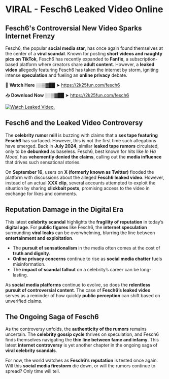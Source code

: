 # VIRAL - Fesch6 Leaked Video Online

## **Fesch6's Controversial New Video Sparks Internet Frenzy**  

Fesch6, the popular **social media star**, has once again found themselves at the center of a **viral scandal**. Known for posting **short videos and naughty pics on TikTok**, Fesch6 has recently expanded to **Fanfix**, a subscription-based platform where creators share **adult content**. However, a **leaked video** allegedly featuring Fesch6 has taken the internet by storm, igniting intense **speculation** and fueling an **online privacy** debate.  

🔴 **Watch Here** ░░▒▓██ ➤ https://2k25fun.com/fesch6  

📥 **Download Now** ░░▒▓██ ➤ https://2k25fun.com/fesch6  

[![Watch Leaked Video.](https://miro.medium.com/v2/resize:fit:828/format:webp/1*cilzJN44JGOrTw9NJCrNHA.gif "Watch Leaked Video")](https://2k25fun.com/fesch6)

## **Fesch6 and the Leaked Video Controversy**  

The **celebrity rumor mill** is buzzing with claims that a **sex tape featuring Fesch6** has surfaced. However, this is not the first time such allegations have emerged. Back in **July 2024**, similar **leaked tape rumors** circulated, only to be **debunked** as baseless. Fesch6, best known for hits like *In Ha Mood*, has **vehemently denied the claims**, calling out the **media influence** that drives such sensational stories.  

On **September 16**, users on **X (formerly known as Twitter)** flooded the platform with discussions about the alleged **Fesch6 leaked video**. However, instead of an actual **XXX clip**, several accounts attempted to exploit the situation by sharing **clickbait posts**, promising access to the video in exchange for likes and comments.  

## **Reputation Damage in the Digital Era**  

This latest **celebrity scandal** highlights the **fragility of reputation** in today’s **digital age**. For **public figures** like Fesch6, the **internet speculation** surrounding **viral leaks** can be overwhelming, blurring the line between **entertainment and exploitation**.  

- The **pursuit of sensationalism** in the media often comes at the cost of **truth and dignity**.  
- **Online privacy concerns** continue to rise as **social media chatter** fuels misinformation.  
- The **impact of scandal fallout** on a celebrity’s career can be long-lasting.  

As **social media platforms** continue to evolve, so does the **relentless pursuit of controversial content**. The case of **Fesch6’s leaked video** serves as a reminder of how quickly **public perception** can shift based on unverified claims.  

## **The Ongoing Saga of Fesch6**  

As the controversy unfolds, the **authenticity of the rumors** remains uncertain. The **celebrity gossip cycle** thrives on speculation, and Fesch6 finds themselves navigating the **thin line between fame and infamy**. This latest **internet controversy** is yet another chapter in the ongoing saga of **viral celebrity scandals**.  

For now, the world watches as **Fesch6’s reputation** is tested once again. Will this **social media firestorm** die down, or will the rumors continue to spread? Only time will tell.